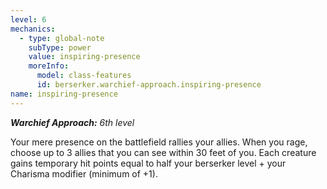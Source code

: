 ```yaml
---
level: 6
mechanics:
  - type: global-note
    subType: power
    value: inspiring-presence
    moreInfo:
      model: class-features
      id: berserker.warchief-approach.inspiring-presence
name: inspiring-presence
---
```

_**Warchief Approach:** 6th level_
Your mere presence on the battlefield rallies your allies. When you rage, choose up to 3 allies that you can see within 30 feet of you. Each creature gains temporary hit points equal to half your berserker level + your Charisma modifier (minimum of +1).